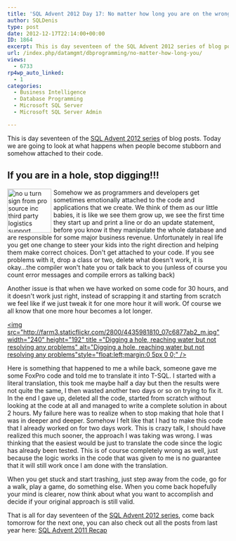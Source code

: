 ```yaml
---
title: 'SQL Advent 2012 Day 17: No matter how long you are on the wrong path, go back'
author: SQLDenis
type: post
date: 2012-12-17T22:14:00+00:00
ID: 1864
excerpt: This is day seventeen of the SQL Advent 2012 series of blog posts. Today we are going to look at what happens when you get stubborn and keep going down the wrong path
url: /index.php/datamgmt/dbprogramming/no-matter-how-long-you/
views:
  - 6733
rp4wp_auto_linked:
  - 1
categories:
  - Business Intelligence
  - Database Programming
  - Microsoft SQL Server
  - Microsoft SQL Server Admin

---
```

This is day seventeen of the [SQL Advent 2012 series][1] of blog posts. Today we are going to look at what happens when people become stubborn and somehow attached to their code.

## If you are in a hole, stop digging!!!

[<img src="http://farm6.staticflickr.com/5152/6926071570_e2b5b849da_t.jpg" width="100" height="100" alt="no u turn sign from pro source inc third party logistics support" style="float:left;margin:0 5px 0 0;" title="Turn around before it is too late...." />][2]Somehow we as programmers and developers get sometimes emotionally attached to the code and applications that we create. We think of them as our little babies, it is like we see them grow up, we see the first time they start up and print a line or do an update statement, before you know it they manipulate the whole database and are responsible for some major business revenue. Unfortunately in real life you get one change to steer your kids into the right direction and helping them make correct choices. Don't get attached to your code. If you see problems with it, drop a class or two, delete what doesn't work, it is okay...the compiler won't hate you or talk back to you (unless of course you count error messages and compile errors as talking back)

Another issue is that when we have worked on some code for 30 hours, and it doesn't work just right, instead of scrapping it and starting from scratch we feel like if we just tweak it for one more hour it will work. Of course we all know that one more hour becomes a lot longer.

[<img src="http://farm3.staticflickr.com/2800/4435981810_07c6877ab2_m.jpg" width="240" height="192" title ="Digging a hole, reaching water but not resolving any problems" alt="Digging a hole, reaching water but not resolving any problems"style="float:left;margin:0 5px 0 0;" />][3]

Here is something that happened to me a while back, someone gave me some FoxPro code and told me to translate it into T-SQL. I started with a literal translation, this took me maybe half a day but then the results were not quite the same, I then wasted another two days or so on trying to fix it. In the end I gave up, deleted all the code, started from scratch without looking at the code at all and managed to write a complete solution in about 2 hours. My failure here was to realize when to stop making that hole that I was in deeper and deeper. Somehow I felt like that I had to make this code that I already worked on for two days work. This is crazy talk, I should have realized this much sooner, the approach I was taking was wrong. I was thinking that the easiest would be just to translate the code since the logic has already been tested. This is of course completely wrong as well, just because the logic works in the code that was given to me is no guarantee that it will still work once I am done with the translation.

When you get stuck and start trashing, just step away from the code, go for a walk, play a game, do something else. When you come back hopefully your mind is clearer, now think about what you want to accomplish and decide if your original approach is still valid.

That is all for day seventeen of the [SQL Advent 2012 series][1], come back tomorrow for the next one, you can also check out all the posts from last year here: [SQL Advent 2011 Recap][4]

 [1]: /index.php/DataMgmt/DBProgramming/sql-advent-2012-here-is
 [2]: http://www.flickr.com/photos/78985775@N07/6926071570/ "no u turn sign from pro source inc third party logistics support by prosourceinc, on Flickr"
 [3]: http://www.flickr.com/photos/gizmoni/4435981810/ "Digging a hole -Reaching water by mickrobi, on Flickr"
 [4]: /index.php/DataMgmt/DataDesign/sql-advent-2011-recap
